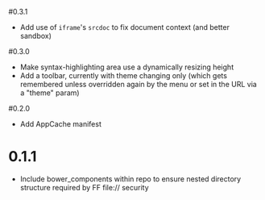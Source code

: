 #0.3.1
- Add use of `iframe`'s `srcdoc` to fix document context (and better sandbox)

#0.3.0
- Make syntax-highlighting area use a dynamically resizing height
- Add a toolbar, currently with theme changing only (which gets remembered unless overridden again by the menu or set in the URL via a "theme" param)

#0.2.0
- Add AppCache manifest

# 0.1.1
- Include bower_components within repo to ensure nested directory structure required by FF file:// security
